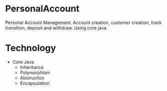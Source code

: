 # PersonalAccount
Personal Account Management. Account creation, customer creation, track transition, deposit and withdraw. Using core java.

# Technology
* Core Java
  * Inheritance
  * Polymorphism
  * Abstruction
  * Encapsulation
